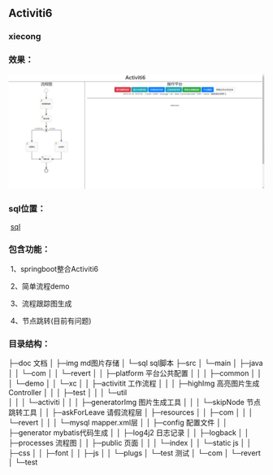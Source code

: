 ## Activiti6

### xiecong

### 效果：

![1558496426371](./doc/img/1558496426371.png)

### sql位置：

​	[sql](./doc/sql)



### 包含功能：

​	1、springboot整合Activiti6

​	2、简单流程demo

​	3、流程跟踪图生成

​	4、节点跳转(目前有问题)



### 目录结构：

├─doc									文档
│  ├─img								md图片存储
│  └─sql									sql脚本
├─src
│  └─main
│      ├─java
│      │  └─com
│      │      └─revert
│      │          ├─platform					平台公共配置
│      │          │  ├─common
│      │          │  └─demo
│      │          └─xc
│      │              ├─activitit					工作流程
│      │              │  ├─highImg				高亮图片生成Controller
│      │              │  ├─test
│      │              │  └─util					
│      │              │      └─activiti
│      │              │          ├─generatorImg		图片生成工具
│      │              │          └─skipNode			节点跳转工具
│      │              ├─askForLeave				请假流程层
│      ├─resources
│      │  ├─com
│      │  │  └─revert
│      │  │      └─mysql						mapper.xml层
│      │  ├─config							配置文件
│      │  ├─generator						mybatis代码生成
│      │  ├─log4j2							日志记录
│      │  ├─logback
│      │  ├─processes						流程图
│      │  ├─public							页面
│      │  │  └─index
│      │  └─static							js
│      │      ├─css
│      │      ├─font
│      │      ├─js
│      │      └─plugs
│      └─test								测试
│          └─com
│              └─revert
│                  └─test